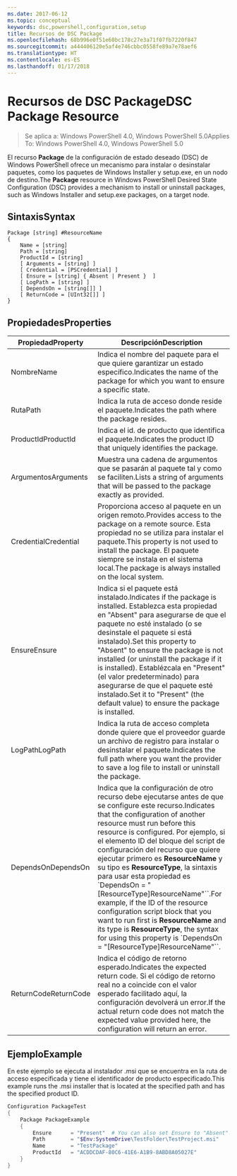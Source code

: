 ```yaml
---
ms.date: 2017-06-12
ms.topic: conceptual
keywords: dsc,powershell,configuration,setup
title: Recursos de DSC Package
ms.openlocfilehash: 68b996e0f51e60bc178c27e3a71f07fb7220f847
ms.sourcegitcommit: a444406120e5af4e746cbbc0558fe89a7e78aef6
ms.translationtype: HT
ms.contentlocale: es-ES
ms.lasthandoff: 01/17/2018
---
```

# <a name="dsc-package-resource"></a><span data-ttu-id="b9210-103">Recursos de DSC Package</span><span class="sxs-lookup"><span data-stu-id="b9210-103">DSC Package Resource</span></span>

> <span data-ttu-id="b9210-104">Se aplica a: Windows PowerShell 4.0, Windows PowerShell 5.0</span><span class="sxs-lookup"><span data-stu-id="b9210-104">Applies To: Windows PowerShell 4.0, Windows PowerShell 5.0</span></span>

<span data-ttu-id="b9210-105">El recurso **Package** de la configuración de estado deseado (DSC) de Windows PowerShell ofrece un mecanismo para instalar o desinstalar paquetes, como los paquetes de Windows Installer y setup.exe, en un nodo de destino.</span><span class="sxs-lookup"><span data-stu-id="b9210-105">The **Package** resource in Windows PowerShell Desired State Configuration (DSC) provides a mechanism to install or uninstall packages, such as Windows Installer and setup.exe packages, on a target node.</span></span>

## <a name="syntax"></a><span data-ttu-id="b9210-106">Sintaxis</span><span class="sxs-lookup"><span data-stu-id="b9210-106">Syntax</span></span>

```
Package [string] #ResourceName
{
    Name = [string]
    Path = [string]
    ProductId = [string]
    [ Arguments = [string] ]
    [ Credential = [PSCredential] ]
    [ Ensure = [string] { Absent | Present }  ]
    [ LogPath = [string] ]
    [ DependsOn = [string[]] ]
    [ ReturnCode = [UInt32[]] ]
}
```

## <a name="properties"></a><span data-ttu-id="b9210-107">Propiedades</span><span class="sxs-lookup"><span data-stu-id="b9210-107">Properties</span></span>
|  <span data-ttu-id="b9210-108">Propiedad</span><span class="sxs-lookup"><span data-stu-id="b9210-108">Property</span></span>  |  <span data-ttu-id="b9210-109">Descripción</span><span class="sxs-lookup"><span data-stu-id="b9210-109">Description</span></span>   | 
|---|---| 
| <span data-ttu-id="b9210-110">Nombre</span><span class="sxs-lookup"><span data-stu-id="b9210-110">Name</span></span>| <span data-ttu-id="b9210-111">Indica el nombre del paquete para el que quiere garantizar un estado específico.</span><span class="sxs-lookup"><span data-stu-id="b9210-111">Indicates the name of the package for which you want to ensure a specific state.</span></span>| 
| <span data-ttu-id="b9210-112">Ruta</span><span class="sxs-lookup"><span data-stu-id="b9210-112">Path</span></span>| <span data-ttu-id="b9210-113">Indica la ruta de acceso donde reside el paquete.</span><span class="sxs-lookup"><span data-stu-id="b9210-113">Indicates the path where the package resides.</span></span>| 
| <span data-ttu-id="b9210-114">ProductId</span><span class="sxs-lookup"><span data-stu-id="b9210-114">ProductId</span></span>| <span data-ttu-id="b9210-115">Indica el id. de producto que identifica el paquete.</span><span class="sxs-lookup"><span data-stu-id="b9210-115">Indicates the product ID that uniquely identifies the package.</span></span>| 
| <span data-ttu-id="b9210-116">Argumentos</span><span class="sxs-lookup"><span data-stu-id="b9210-116">Arguments</span></span>| <span data-ttu-id="b9210-117">Muestra una cadena de argumentos que se pasarán al paquete tal y como se faciliten.</span><span class="sxs-lookup"><span data-stu-id="b9210-117">Lists a string of arguments that will be passed to the package exactly as provided.</span></span>| 
| <span data-ttu-id="b9210-118">Credential</span><span class="sxs-lookup"><span data-stu-id="b9210-118">Credential</span></span>| <span data-ttu-id="b9210-119">Proporciona acceso al paquete en un origen remoto.</span><span class="sxs-lookup"><span data-stu-id="b9210-119">Provides access to the package on a remote source.</span></span> <span data-ttu-id="b9210-120">Esta propiedad no se utiliza para instalar el paquete.</span><span class="sxs-lookup"><span data-stu-id="b9210-120">This property is not used to install the package.</span></span> <span data-ttu-id="b9210-121">El paquete siempre se instala en el sistema local.</span><span class="sxs-lookup"><span data-stu-id="b9210-121">The package is always installed on the local system.</span></span>| 
| <span data-ttu-id="b9210-122">Ensure</span><span class="sxs-lookup"><span data-stu-id="b9210-122">Ensure</span></span>| <span data-ttu-id="b9210-123">Indica si el paquete está instalado.</span><span class="sxs-lookup"><span data-stu-id="b9210-123">Indicates if the package is installed.</span></span> <span data-ttu-id="b9210-124">Establezca esta propiedad en "Absent" para asegurarse de que el paquete no esté instalado (o se desinstale el paquete si está instalado).</span><span class="sxs-lookup"><span data-stu-id="b9210-124">Set this property to "Absent" to ensure the package is not installed (or uninstall the package if it is installed).</span></span> <span data-ttu-id="b9210-125">Establézcala en "Present" (el valor predeterminado) para asegurarse de que el paquete esté instalado.</span><span class="sxs-lookup"><span data-stu-id="b9210-125">Set it to "Present" (the default value) to ensure the package is installed.</span></span>| 
| <span data-ttu-id="b9210-126">LogPath</span><span class="sxs-lookup"><span data-stu-id="b9210-126">LogPath</span></span>| <span data-ttu-id="b9210-127">Indica la ruta de acceso completa donde quiere que el proveedor guarde un archivo de registro para instalar o desinstalar el paquete.</span><span class="sxs-lookup"><span data-stu-id="b9210-127">Indicates the full path where you want the provider to save a log file to install or uninstall the package.</span></span>| 
| <span data-ttu-id="b9210-128">DependsOn</span><span class="sxs-lookup"><span data-stu-id="b9210-128">DependsOn</span></span> | <span data-ttu-id="b9210-129">Indica que la configuración de otro recurso debe ejecutarse antes de que se configure este recurso.</span><span class="sxs-lookup"><span data-stu-id="b9210-129">Indicates that the configuration of another resource must run before this resource is configured.</span></span> <span data-ttu-id="b9210-130">Por ejemplo, si el elemento ID del bloque del script de configuración del recurso que quiere ejecutar primero es **ResourceName** y su tipo es **ResourceType**, la sintaxis para usar esta propiedad es \`DependsOn = "[ResourceType]ResourceName"\`\`.</span><span class="sxs-lookup"><span data-stu-id="b9210-130">For example, if the ID of the resource configuration script block that you want to run first is **ResourceName** and its type is **ResourceType**, the syntax for using this property is \`DependsOn = "[ResourceType]ResourceName"\`\`.</span></span>| 
| <span data-ttu-id="b9210-131">ReturnCode</span><span class="sxs-lookup"><span data-stu-id="b9210-131">ReturnCode</span></span>| <span data-ttu-id="b9210-132">Indica el código de retorno esperado.</span><span class="sxs-lookup"><span data-stu-id="b9210-132">Indicates the expected return code.</span></span> <span data-ttu-id="b9210-133">Si el código de retorno real no a coincide con el valor esperado facilitado aquí, la configuración devolverá un error.</span><span class="sxs-lookup"><span data-stu-id="b9210-133">If the actual return code does not match the expected value provided here, the configuration will return an error.</span></span>| 

## <a name="example"></a><span data-ttu-id="b9210-134">Ejemplo</span><span class="sxs-lookup"><span data-stu-id="b9210-134">Example</span></span>

<span data-ttu-id="b9210-135">En este ejemplo se ejecuta al instalador .msi que se encuentra en la ruta de acceso especificada y tiene el identificador de producto especificado.</span><span class="sxs-lookup"><span data-stu-id="b9210-135">This example runs the .msi installer that is located at the specified path and has the specified product ID.</span></span>

```powershell
Configuration PackageTest
{
    Package PackageExample
    {
        Ensure      = "Present"  # You can also set Ensure to "Absent"
        Path        = "$Env:SystemDrive\TestFolder\TestProject.msi"
        Name        = "TestPackage"
        ProductId   = "ACDDCDAF-80C6-41E6-A1B9-8ABD8A05027E"
    } 
}
```

